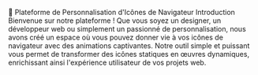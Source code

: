 🚀 Plateforme de Personnalisation d'Icônes de Navigateur
Introduction
Bienvenue sur notre plateforme ! Que vous soyez un designer, un développeur web ou simplement un passionné de personnalisation, nous avons créé un espace où vous pouvez donner vie à vos icônes de navigateur avec des animations captivantes. Notre outil simple et puissant vous permet de transformer des icônes statiques en œuvres dynamiques, enrichissant ainsi l'expérience utilisateur de vos projets web.